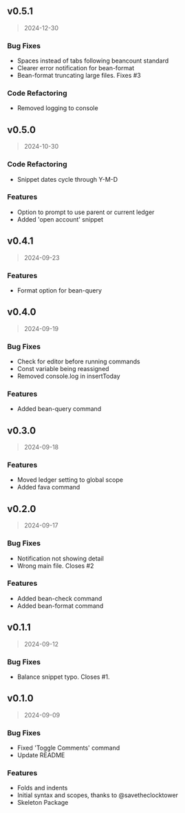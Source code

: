 
## v0.5.1

> 2024-12-30

### Bug Fixes

* Spaces instead of tabs following beancount standard
* Clearer error notification for bean-format
* Bean-format truncating large files. Fixes #3

### Code Refactoring

* Removed logging to console


## v0.5.0

> 2024-10-30

### Code Refactoring

* Snippet dates cycle through Y-M-D

### Features

* Option to prompt to use parent or current ledger
* Added 'open account' snippet


## v0.4.1

> 2024-09-23

### Features

* Format option for bean-query


## v0.4.0

> 2024-09-19

### Bug Fixes

* Check for editor before running commands
* Const variable being reassigned
* Removed console.log in insertToday

### Features

* Added bean-query command


## v0.3.0

> 2024-09-18

### Features

* Moved ledger setting to global scope
* Added fava command


## v0.2.0

> 2024-09-17

### Bug Fixes

* Notification not showing detail
* Wrong main file. Closes #2

### Features

* Added bean-check command
* Added bean-format command


## v0.1.1

> 2024-09-12

### Bug Fixes

* Balance snippet typo. Closes #1.


## v0.1.0

> 2024-09-09

### Bug Fixes

* Fixed 'Toggle Comments' command
* Update README

### Features

* Folds and indents
* Initial syntax and scopes, thanks to @savetheclocktower
* Skeleton Package

